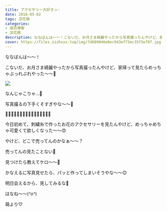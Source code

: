 ```yaml
---
title: アクセサリー大好きっ♡
date: 2018-05-02
tags: 涼花萌
categories: 
- 成员博客
- 涼花萌
description: ななばんは〜〜！こないだ、お月さま綺麗やったから写真撮ったんやけど、家帰って見たらめっちゃぶっれぶれやった〜〜🌝なんじゃこりゃ…🌝写...
cover: https://files.zzzhxxx.top/img/7d609046e8ec943ef73ec35f5ef07.jpg 
---
```







ななばんは〜〜！






こないだ、お月さま綺麗やったから写真撮ったんやけど、家帰って見たらめっちゃぶっれぶれやった〜〜🌝





![](https://files.zzzhxxx.top/img/7d609046e8ec943ef73ec35f5ef07.jpg)







なんじゃこりゃ…🌝






写真撮るの下手くそすぎやな〜〜🙈






















🌸🌸🌸🌸🌸🌸🌸🌸🌸🌸🌸🌸🌸🌸🌸🌸






今日初めて、刺繍糸で作ったお花のアクセサリーを見たんやけど、めっちゃめちゃ可愛くて欲しくなった〜〜😍






やけど、どこで売ってんのかなぁ〜〜？








売ってんの見たことない🙈








見つけたら教えてケロ〜〜🐸










かなえるに写真見せたら、パッと作ってしまいそうやな〜〜😊




明日会えるから、見してみるな🤗










ほなね〜〜(*^o^*)






萌より♡


